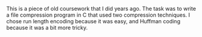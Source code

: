 This is a piece of old coursework that I did years ago.  The task was
to write a file compression program in C that used two compression
techniques.  I chose run length encoding because it was easy, and
Huffman coding because it was a bit more tricky.
